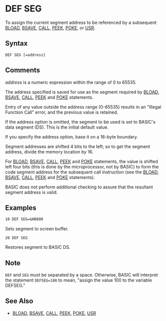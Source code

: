 # DEF SEG

To assign the current segment address to be referenced by a subsequent [BLOAD](BLOAD), [BSAVE](BSAVE), [CALL](CALL), [PEEK](PEEK), [POKE](POKE), or [USR](USR).

## Syntax

`DEF SEG [=address]`

## Comments

*address* is a numeric expression within the range of 0 to 65535.

The address specified is saved for use as the segment required by [BLOAD](BLOAD), [BSAVE](BSAVE), [CALL](CALL), [PEEK](PEEK) and [POKE](POKE) statements.

Entry of any value outside the address range (0-65535) results in an "Illegal Function Call" error, and the previous value is retained.

If the address option is omitted, the segment to be used is set to BASIC's data segment (DS). This is the initial default value.

If you specify the address option, base it on a 16-byte boundary.

Segment addresses are shifted 4 bits to the left; so to get the segment address, divide the memory location by 16.

For [BLOAD](BLOAD), [BSAVE](BSAVE), [CALL](CALL), [PEEK](PEEK) and [POKE](POKE) statements, the value is shifted left four bits (this is done by the microprocessor, not by BASIC) to form the code segment address for the subsequent call instruction (see the [BLOAD](BLOAD), [BSAVE](BSAVE), [CALL](CALL), [PEEK](PEEK) and [POKE](POKE) statements).

BASIC does not perform additional checking to assure that the resultant segment address is valid.

## Examples

```vb
10 DEF SEG=&HB800
```

Sets segment to screen buffer.

```
20 DEF SEG
```

Restores segment to BASIC DS.

## Note

`DEF` and `SEG` must be separated by a space. Otherwise, BASIC will interpret the statement `DEFSEG=100` to mean, "assign the value 100 to the variable DEFSEG."

## See Also

* [BLOAD](BLOAD), [BSAVE](BSAVE), [CALL](CALL), [PEEK](PEEK), [POKE](POKE), [USR](USR)
